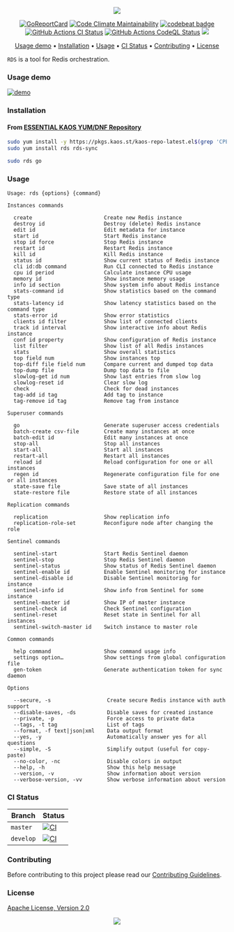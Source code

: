 <p align="center"><a href="#readme"><img src="https://gh.kaos.st/rds.svg"/></a></p>

<p align="center">
  <a href="https://kaos.sh/r/rds"><img src="https://kaos.sh/r/rds.svg" alt="GoReportCard" /></a>
  <a href="https://kaos.sh/l/rds"><img src="https://kaos.sh/l/b1568323e77e3a605a24.svg" alt="Code Climate Maintainability" /></a>
  <a href="https://kaos.sh/b/rds"><img src="https://kaos.sh/b/xxxxxxxxxxxxxxx.svg" alt="codebeat badge" /></a>
  <a href="https://kaos.sh/w/rds/ci"><img src="https://kaos.sh/w/rds/ci.svg" alt="GitHub Actions CI Status" /></a>
  <a href="https://kaos.sh/w/rds/codeql"><img src="https://kaos.sh/w/rds/codeql.svg" alt="GitHub Actions CodeQL Status" /></a>
  <a href="#license"><img src="https://gh.kaos.st/apache2.svg"></a>
</p>

<p align="center"><a href="#usage-demo">Usage demo</a> • <a href="#installation">Installation</a> • <a href="#usage">Usage</a> • <a href="#ci-status">CI Status</a> • <a href="#contributing">Contributing</a> • <a href="#license">License</a></p>

`RDS` is a tool for Redis orchestration.

### Usage demo

[![demo](https://gh.kaos.st/demo.gif)](#usage-demo)

### Installation

#### From [ESSENTIAL KAOS YUM/DNF Repository](https://pkgs.kaos.st)

```bash
sudo yum install -y https://pkgs.kaos.st/kaos-repo-latest.el$(grep 'CPE_NAME' /etc/os-release | tr -d '"' | cut -d':' -f5).noarch.rpm
sudo yum install rds rds-sync

sudo rds go
```

### Usage

```
Usage: rds {options} {command}

Instances commands

  create                       Create new Redis instance
  destroy id                   Destroy (delete) Redis instance
  edit id                      Edit metadata for instance
  start id                     Start Redis instance
  stop id force                Stop Redis instance
  restart id                   Restart Redis instance
  kill id                      Kill Redis instance
  status id                    Show current status of Redis instance
  cli id:db command            Run CLI connected to Redis instance
  cpu id period                Calculate instance CPU usage
  memory id                    Show instance memory usage
  info id section              Show system info about Redis instance
  stats-command id             Show statistics based on the command type
  stats-latency id             Show latency statistics based on the command type
  stats-error id               Show error statistics
  clients id filter            Show list of connected clients
  track id interval            Show interactive info about Redis instance
  conf id property             Show configuration of Redis instance
  list filter                  Show list of all Redis instances
  stats                        Show overall statistics
  top field num                Show instances top
  top-diff file field num      Compare current and dumped top data
  top-dump file                Dump top data to file
  slowlog-get id num           Show last entries from slow log
  slowlog-reset id             Clear slow log
  check                        Check for dead instances
  tag-add id tag               Add tag to instance
  tag-remove id tag            Remove tag from instance

Superuser commands

  go                           Generate superuser access credentials
  batch-create csv-file        Create many instances at once
  batch-edit id                Edit many instances at once
  stop-all                     Stop all instances
  start-all                    Start all instances
  restart-all                  Restart all instances
  reload id                    Reload configuration for one or all instances
  regen id                     Regenerate configuration file for one or all instances
  state-save file              Save state of all instances
  state-restore file           Restore state of all instances

Replication commands

  replication                  Show replication info
  replication-role-set         Reconfigure node after changing the role

Sentinel commands

  sentinel-start               Start Redis Sentinel daemon
  sentinel-stop                Stop Redis Sentinel daemon
  sentinel-status              Show status of Redis Sentinel daemon
  sentinel-enable id           Enable Sentinel monitoring for instance
  sentinel-disable id          Disable Sentinel monitoring for instance
  sentinel-info id             Show info from Sentinel for some instance
  sentinel-master id           Show IP of master instance
  sentinel-check id            Check Sentinel configuration
  sentinel-reset               Reset state in Sentinel for all instances
  sentinel-switch-master id    Switch instance to master role

Common commands

  help command                 Show command usage info
  settings option…             Show settings from global configuration file
  gen-token                    Generate authentication token for sync daemon

Options

  --secure, -s                  Create secure Redis instance with auth support
  --disable-saves, -ds          Disable saves for created instance
  --private, -p                 Force access to private data
  --tags, -t tag                List of tags
  --format, -f text|json|xml    Data output format
  --yes, -y                     Automatically answer yes for all questions
  --simple, -S                  Simplify output (useful for copy-paste)
  --no-color, -nc               Disable colors in output
  --help, -h                    Show this help message
  --version, -v                 Show information about version
  --verbose-version, -vv        Show verbose information about version
```

### CI Status

| Branch | Status |
|--------|--------|
| `master` | [![CI](https://kaos.sh/w/rds/ci.svg?branch=master)](https://kaos.sh/w/rds/ci?query=branch:master) |
| `develop` | [![CI](https://kaos.sh/w/rds/ci.svg?branch=develop)](https://kaos.sh/w/rds/ci?query=branch:develop) |

### Contributing

Before contributing to this project please read our [Contributing Guidelines](https://github.com/essentialkaos/contributing-guidelines#contributing-guidelines).

### License

[Apache License, Version 2.0](https://www.apache.org/licenses/LICENSE-2.0)

<p align="center"><a href="https://essentialkaos.com"><img src="https://gh.kaos.st/ekgh.svg"/></a></p>
